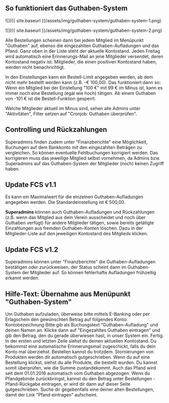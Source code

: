 ## So funktioniert das Guthaben-System

![]({{ site.baseurl }}/assets/img/guthaben-system/guthaben-system-1.png)

![]({{ site.baseurl }}/assets/img/guthaben-system/guthaben-system-2.png)

Alle Bestellungen scheinen dann bei jedem Mitglied im Menüpunkt "Guthaben" auf, ebenso die eingezahlten Guthaben-Aufladungen und das Pfand. Ganz oben in der Liste steht der aktuelle Kontostand. Jeden Freitag wird automatisch eine Erinnerungs-Mail an jene Mitglieder versendet, deren Kontostand negativ ist. Mitglieder, die einen positiven Kontostand haben, werden nicht benachrichtigt.

In den Einstellungen kann ein Bestell-Limit angegeben werden, ab dem nicht mehr bestellt werden kann (z.B. -€ 100,00).
Das funktioniert dann so: Wenn ein Mitglied bei der Einstellung "100 €" mit 99 € im Minus ist, kann es immer noch eine Bestellung (egal wie hoch) tätigen. Ab einem Guthaben von -101 € ist die Bestell-Funktion gesperrt.

Welche Mitglieder aktuell im Minus sind, sehen alle Admins unter "Aktivitäten", Filter setzen auf "Cronjob: Guthaben überprüfen".

## Controlling und Rückzahlungen
Superadmins finden zudem unter "Finanzberichte" eine Möglichkeit, Buchungen auf dem Bankkonto mit den eingezahlten Beträgen zu vergleichen. So können eventuelle Fehlbuchungen korrigiert werden. Das korrigieren muss das jeweilige Mitglied selbst vornehmen, da Admins bzw. Superadmins auf das Guthaben-System der Mitglieder (noch) keinen Zugriff haben.

## Update FCS v1.1
Es kann ein Maximalwert für die einzelnen Guthaben-Aufladungen angegeben werden. Die Standardeinstellung ist € 500,00.

**Superadmins** können auch Guthaben-Aufladungen und Rückzahlungen (z.B. wenn das Mitglied aus dem Verein ausscheidet und noch über Guthaben verfügt) für andere Mitglieder tätigen, sowie bereits getätigte Einzahlungen aus fremden Guthaben-Konten löschen. Dazu in der Mitglieder-Liste auf den jeweiligen Kontostand des Mitglieds klicken.

## Update FCS v1.2
Superadmins können unter "Finanzberichte" die Guthaben-Aufladungen bestätigen oder zurückweisen, der Status scheint dann im Guthaben-System der Mitglieder auf. So können fehlerhafte Aufladungen frühzeitig erkannt werden.


## Hilfe-Text: Übernahme aus Menüpunkt "Guthaben-System"
Um Guthaben aufzuladen, überweise bitte mittels E-Banking oder per Erlagschein den gewünschten Betrag auf folgendes Konto:
Kontobezeichnung
Bitte gib als Buchungstext "Guthaben-Aufladung" und deinen Namen an.
Klicke dann auf  "Eingezahltes Guthaben eintragen" und gib den Betrag, den du gerade überwiesen hast, in unser System ein. Fertig.
In der ersten und letzten Zeile siehst du deinen aktuellen Kontostand. Du bekommst eine automatische Erinnerungsmail zugeschickt, falls du dein Konto mal überziehst. Bestellen kannst du trotzdem.
Stornierungen von Produkten werden dir automatisch gutgeschrieben.
Wenn du auf eine Bestellung klickst, siehst du alle Produkte, die bestellt wurden. Du kannst somit überprüfen, wie die Summe zustandekommt.
Auch das Pfand wird seit dem 01.01.2016 automatisch vom Guthaben abgezogen.
Wenn du Pfandgebinde zurückbringst, kannst du den Betrag unter Bestellungen - Pfand-Rückgabe eintragen, er wird dir dann auf dieser Seite gutgeschrieben. Suche dir gegebenfalls eine deiner alten Bestellungen, damit der Link "Pfand eintragen" aufscheint.